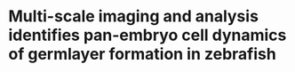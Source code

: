 # Multi-scale imaging and analysis identifies pan-embryo cell dynamics of germlayer formation in zebrafish